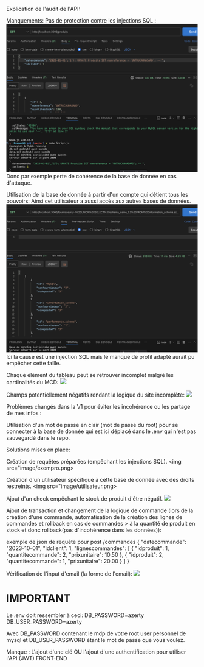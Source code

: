 Explication de l'audit de l'API:

Manquements:
Pas de protection contre les injections SQL :
<img src="images/injectionsql.png">
Donc par exemple perte de cohérence de la base de donnée en cas d'attaque.

Utilisation de la base de donnée à partir d'un compte qui détient tous les pouvoirs:
Ainsi cet utilisateur a aussi accès aux autres bases de données.
<img src="images/autrebdd.png">
Ici la cause est une injection SQL mais le manque de profil adapté aurait pu empêcher cette faille.

Chaque élément du tableau peut se retrouver incomplet malgré les cardinalités du MCD:
<img src="image/incoherence.png">

Champs potentiellement négatifs rendant la logique du site incomplète:
<img src="image/negatif.png">

Problèmes changés dans la V1 pour éviter les incohérence ou les partage de mes infos :

Utilisation d'un mot de passe en clair (mot de passe du root) pour se connecter à la base de donnée qui est ici déplacé dans le .env qui n'est pas sauvegardé dans le repo.

Solutions mises en place:

Création de requêtes préparées (empêchant les injections SQL).
<img src="image/exempro.png>

Création d'un utilisateur spécifique à cette base de donnée avec des droits restreints.
<img src="image/utilisateur.png>

Ajout d'un check empêchant le stock de produit d'être négatif.
<img src="image/check.png">

Ajout de transaction et changement de la logique de commande (lors de la création d'une commande, automatisation de la création des lignes de commandes et rollback en cas de commandes > à la quantité de produit en stock et donc rollback(pas d'incohérence dans les données)):

exemple de json de requête pour post /commandes
{
    "datecommande": "2023-10-01",
    "idclient": 1,
    "lignescommandes": [
        {
            "idproduit": 1,
            "quantitecommande": 2,
            "prixunitaire": 10.50
        },
        {
            "idproduit": 2,
            "quantitecommande": 1,
            "prixunitaire": 20.00
        }
    ]
}

Vérification de l'input d'email (la forme de l'email):
<img src="image/verifemail.png">



<h1>IMPORTANT</h1>
Le .env doit ressembler à ceci:
DB_PASSWORD=azerty
DB_USER_PASSWORD=azerty

Avec DB_PASSWORD contenant le mdp de votre root user personnel de mysql et 
DB_USER_PASSWORD étant le mot de passe que vous voulez.



Manque : 
L'ajout d'une clé OU l'ajout d'une authentification pour utiliser l'API (JWT)
FRONT-END
